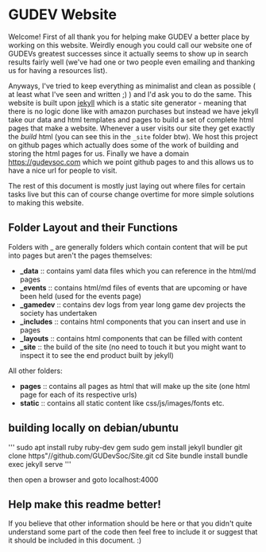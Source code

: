 # GUDEV Website

Welcome! First of all thank you for helping make GUDEV a better place by working on this website. Weirdly enough you could call our website one of GUDEVs greatest successes since it actually seems to show up in search results fairly well (we've had one or two people even emailing and thanking us for having a resources list). 

Anyways, I've tried to keep everything as minimalist and clean as possible ( at least what I've seen and written ;) ) and I'd ask you to do the same. This website is built upon [jekyll](https://jekyllrb.com/) which is a static site generator - meaning that there is no logic done like with amazon purchases but instead we have jekyll take our data and html templates and pages to build a set of complete html pages that make a website. Whenever a user visits our site they get exactly the *build* html (you can see this in the `_site` folder btw). We host this project on github pages which actually does some of the work of building and storing the html pages for us. Finally we have a domain https://gudevsoc.com which we point github pages to and this allows us to have a nice url for people to visit.

The rest of this document is mostly just laying out where files for certain tasks live but this can of course change overtime for more simple solutions to making this website.

## Folder Layout and their Functions

Folders with _ are generally folders which contain content that will be put into pages but aren't the pages themselves:
- **_data** :: contains yaml data files which you can reference in the html/md pages
- **_events** :: contains html/md files of events that are upcoming or have been held (used for the events page)
- **_gamedev** :: contains dev logs from year long game dev projects the society has undertaken
- **_includes** :: contains html components that you can insert and use in pages
- **_layouts** :: contains html components that can be filled with content
- **_site** :: the build of the site (no need to touch it but you might want to inspect it to see the end product built by jekyll)

All other folders:
- **pages** :: contains all pages as html that will make up the site (one html page for each of its respective urls)
- **static** :: contains all static content like css/js/images/fonts etc.

## building locally on debian/ubuntu  

'''
sudo apt install ruby ruby-dev gem
sudo gem install jekyll bundler
git clone https"//github.com/GUDevSoc/Site.git
cd Site
bundle install
bundle exec jekyll serve
'''

then open a browser and goto localhost:4000

## Help make this readme better!

If you believe that other information should be here or that you didn't quite understand some part of the code then feel free to include it or suggest that it should be included in this document. :)
